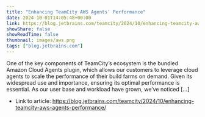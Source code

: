 ```yaml
---
title: "Enhancing TeamCity AWS Agents’ Performance"
date: 2024-10-01T14:05:48+00:00
link: https://blog.jetbrains.com/teamcity/2024/10/enhancing-teamcity-aws-agents-performance/
showShare: false
showReadTime: false
thumbnail: images/aws.png
tags: ["blog.jetbrains.com"]
---
```

One of the key components of TeamCity’s ecosystem is the bundled Amazon Cloud Agents plugin, which allows our customers to leverage cloud agents to scale the performance of their build farms on demand. Given its widespread use and importance, ensuring its optimal performance is essential. As our user base and workload have grown, we’ve noticed […]

- Link to article: https://blog.jetbrains.com/teamcity/2024/10/enhancing-teamcity-aws-agents-performance/